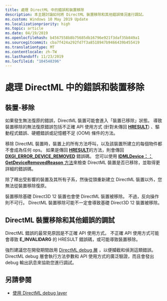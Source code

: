 ```yaml
---
title: 處理 DirectML 中的錯誤和裝置移除
description: 本主題討論如何將 DirectML 裝置移除和其他錯誤情況進行調試。
ms.custom: Windows 10 May 2019 Update
ms.localizationpriority: high
ms.topic: article
ms.date: 04/19/2019
ms.openlocfilehash: b4567558b8b75685db16796e921f3daf35b849a1
ms.sourcegitcommit: cba7f424a292fd7f3a8518947b9466439b455419
ms.translationtype: MT
ms.contentlocale: zh-TW
ms.lasthandoff: 11/23/2019
ms.locfileid: "104548396"
---
```

# <a name="handling-errors-and-device-removal-in-directml"></a>處理 DirectML 中的錯誤和裝置移除

## <a name="device-removal"></a>裝置-移除

如果發生無法復原的錯誤，DirectML 裝置可能會進入「裝置已移除」狀態。 導致裝置移除的無法復原錯誤包括不正確 API 使用方式 (針對未傳回 [**HRESULT**](/windows/desktop/com/structure-of-com-error-codes)) 、驅動程式錯誤、硬體錯誤或記憶體不足 (OOM) 條件的方法。

移除 DirectML 裝置時，裝置上的所有方法呼叫，以及該裝置所建立的每個物件都不會成為任何 ops。 如果是傳回 [**HRESULT**](/windows/desktop/com/structure-of-com-error-codes)的方法，則會傳回 [**DXGI_ERROR_DEVICE_REMOVED**](/windows/desktop/direct3ddxgi/dxgi-error) 錯誤碼。 您可以使用 [ **IDMLDevice：： GetDeviceRemovedReason** 方法](/windows/desktop/api/directml/nf-directml-idmldevice-getdeviceremovedreason)來檢查 DirectML 裝置是否已移除，並取得更詳細的錯誤碼。

除了釋出受影響的裝置及其所有子系，然後從頭重新建立 DirectML 裝置以外，您無法從裝置移除復原。

裝置移除基礎 Direct3D 12 裝置也會使 DirectML 裝置被移除。 不過，反向操作則不可行。 DirectML 裝置移除可能不一定會導致基礎 Direct3D 12 裝置被移除。

## <a name="debugging-directml-device-removal-and-other-errors"></a>DirectML 裝置移除和其他錯誤的調試

DirectML 錯誤的最常見原因是不正確 API 使用方式。 不正確 API 使用方式可能會導致 **E_INVALIDARG** 的 HRESULT 錯誤碼，或可能導致裝置移除。

強烈建議您在開發期間啟用 [DirectML debug 層](dml-debug-layer.md) ，以便攔截和偵測這類錯誤。 DirectML debug 層會執行方法參數和 API 使用方式的廣泛驗證，而且會發出 debug 輸出訊息來協助您進行調試。

## <a name="see-also"></a>另請參閱

* [使用 DirectML debug layer](dml-debug-layer.md)

